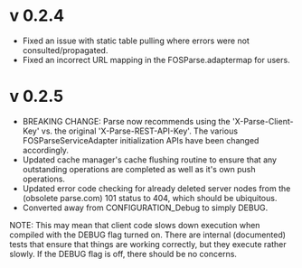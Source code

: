 # v 0.2.4

* Fixed an issue with static table pulling where errors were not consulted/propagated.
* Fixed an incorrect URL mapping in the FOSParse.adaptermap for users.

# v 0.2.5

* BREAKING CHANGE: Parse now recommends using the 'X-Parse-Client-Key' vs. the original 'X-Parse-REST-API-Key'.  The various FOSParseServiceAdapter initialization APIs have been changed accordingly.
* Updated cache manager's cache flushing routine to ensure that any outstanding operations are completed as well as it's own push operations.
* Updated error code checking for already deleted server nodes from the (obsolete parse.com) 101 status to 404, which should be ubiquitous.
* Converted away from CONFIGURATION_Debug to simply DEBUG.

NOTE: This may mean that client code slows down execution when compiled with the DEBUG flag turned on. There are internal (documented) tests that ensure that things are working correctly, but they execute rather slowly. If the DEBUG flag is off, there should be no concerns.